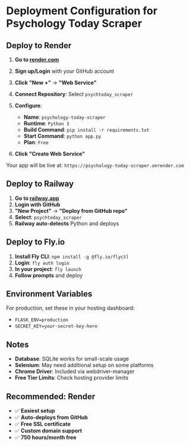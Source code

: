 # Deployment Configuration for Psychology Today Scraper

## Deploy to Render

1. **Go to [render.com](https://render.com)**
2. **Sign up/Login** with your GitHub account
3. **Click "New +"** → **"Web Service"**
4. **Connect Repository**: Select `psychtoday_scraper`
5. **Configure**:
   - **Name**: `psychology-today-scraper`
   - **Runtime**: `Python 3`
   - **Build Command**: `pip install -r requirements.txt`
   - **Start Command**: `python app.py`
   - **Plan**: `Free`

6. **Click "Create Web Service"**

Your app will be live at: `https://psychology-today-scraper.onrender.com`

## Deploy to Railway

1. **Go to [railway.app](https://railway.app)**
2. **Login with GitHub**
3. **"New Project"** → **"Deploy from GitHub repo"**
4. **Select**: `psychtoday_scraper`
5. **Railway auto-detects** Python and deploys

## Deploy to Fly.io

1. **Install Fly CLI**: `npm install -g @fly.io/flyctl`
2. **Login**: `fly auth login`
3. **In your project**: `fly launch`
4. **Follow prompts** and deploy

## Environment Variables

For production, set these in your hosting dashboard:
- `FLASK_ENV=production`
- `SECRET_KEY=your-secret-key-here`

## Notes

- **Database**: SQLite works for small-scale usage
- **Selenium**: May need additional setup on some platforms
- **Chrome Driver**: Included via webdriver-manager
- **Free Tier Limits**: Check hosting provider limits

## Recommended: Render

- ✅ **Easiest setup**
- ✅ **Auto-deploys from GitHub**
- ✅ **Free SSL certificate**
- ✅ **Custom domain support**
- ✅ **750 hours/month free**
